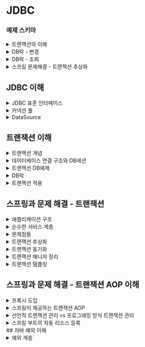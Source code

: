 # JDBC


### 예제 스키마
<details>
<summary>트랜잭션의 이해</summary>

```
 drop table member if exists;
 create table member (
    member_id varchar(10),
    money integer not null default 0,
 primary key (member_id)
 );

-- 자동커밋모드
 set autocommit true; //자동 커밋 모드 설정
insert into member(member_id, money) values ('data1',10000); //자동 커밋
insert into member(member_id, money) values ('data2',10000); //자동 커밋

-- 수동커밋모드
set autocommit false; //수동 커밋 모드 설정
insert into member(member_id, money) values ('data3',10000);
 insert into member(member_id, money) values ('data4',10000);
 commit; //수동 커밋
 
 -- 데이터 초기화 SQL
  //데이터 초기화
set autocommit true;
 delete from member;
 insert into member(member_id, money) values ('oldId',10000);
 
 -- 계좌이체 예제 초기화
 set autocommit true;
 delete from member;
 insert into member(member_id, money) values ('memberA',10000);
 insert into member(member_id, money) values ('memberB',10000);
 
 -- 계좌이체 실행 SQL -성공
  set autocommit false;
 update member set money=10000 - 2000 where member_id = 'memberA';
 update member set money=10000 + 2000 where member_id = 'memberB';
 
 -- 계좌이체 실행 SQL - 오류
  set autocommit false;
 update member set money=10000 - 2000 where member_id = 'memberA'; //성공
update member set money=10000 + 2000 where member_iddd = 'memberB'; //쿼리 예외 발생
```
</details>

<details>
<summary>DB락 - 변경</summary>

```
-- 기본데이터
set autocommit true;
delete from member;
insert into member(member_id, money) values ('memberA',10000);


-- 세션1
set autocommit false;
update member set money=500 where member_id = 'memberA';

-- 세션2
SET LOCK_TIMEOUT 60000;
set autocommit false;
update member set money=1000 where member_id = 'memberA';

```
</details>

<details>
<summary>DB락 - 조회</summary>

```
-- 기본데이터
set autocommit true;
delete from member;
insert into member(member_id, money) values ('memberA',10000);

-- 세션1
set autocommit false;
select * from member where member_id='memberA' for update;

-- 세션2
set autocommit false;
update member set money=500 where member_id = 'memberA';

```
</details>
<details>
<summary>스프링 문제해결 - 트랜잭션 추상화</summary>

```
-- JPA 트랜잭션 코드 예시
 public static void main(String[] args) {
 //엔티티 매니저 팩토리 생성
EntityManagerFactory emf = 
Persistence.createEntityManagerFactory("jpabook");
 EntityManager em = emf.createEntityManager(); //엔티티 매니저 생성
EntityTransaction tx = em.getTransaction(); //트랜잭션 기능 획득
try {
        tx.begin(); //트랜잭션 시작
logic(em);  //비즈니스 로직
        tx.commit();//트랜잭션 커밋
    } 
    } 
}
 catch (Exception e) {
        tx.rollback(); //트랜잭션 롤백
finally {
        em.close(); //엔티티 매니저 종료
    }
    emf.close(); //엔티티 매니저 팩토리 종료
```
</details>

## JDBC 이해
<details>
<summary>JDBC 표준 인터페이스</summary>

* JDBC 표준 인터페이스
  * 연결 - java.sql.Connection
  * SQL을 담은 내용 - java.sql.Statement
  * SQL요청 응답 - java.sql.ResultSet
<br/>
* JDBC 드라이버
  * JDBC인터페이스들을 DB벤더들이 각자의 방식으로 구현해 놓음
  * Oracle 드라이버, MySql드라이버
</details>

<details>
<summary>커넥션 풀</summary>

* 문제점
  - 데이터 베이스는 커넥션을 매번 획득, TCP/IP 커넥션을 새로 생성하기 위한 리소스를 매번 사용해야 한다.
  - 고객이 서비스를 사용할 때 SQL 실행시간 + 커넥션 생성 시간 까지 추가됨
* 커넥션 풀
  - 애플리케이션 시작시점에 커넥션 풀을 필요한 만큼 미리 생성 (기본값은 보통 10)
  - 커넥션 반환시 커넥션을 종료하는 것이 아니라, 커넥션이 살아있는 상태로 반환
  - 직접 만들 수 도 있지만 성능, 사용성 고려하면 오픈 소스 커넥션풀을 사용
  - **대표 커넥션 풀**
    - HikariCP (이것만 거의 사용)
    - tomcat-jdbc pool

</details>

<details>
<summary>DataSource</summary>

* 커넥션 획득 방법
  * JDBC DriverManager사용
  * 커넥션 풀 사용
* 커넥션 획득 방법을 추상화 해서 사용
  * DataSoruce는 *커넥션 획득 방법*을 추상화 하는 인터페이스다 
  * 커넥션 얻어오는 방법을 바꿔도 코드의 수정이 발생하지 않음
  * 구현체마다 커넥션 얻어오는 방법 구현
* 정리
  * 자바는 DataSource를 통해 커넥션 획득방법을 추상화 했다.
  * 애플리케이션 로직은 DataSource 인터페이스에만 의존하면 됨 -> DriverManagerDataSource를 통해서 DriverManager를 사용하다가 커넥션 풀을 사용하도록 코드를 변경해도 애플리케이션 로직은 변경하지 않아도 된다.
  * 설정과 사용의 분리
    * 설정: DataSource를 만들고 필요한 속성을 사용해서 URL, USERNAME, PASSWORD같은 부분을 입력하는 것을 말함
    * 사용: 설정은 신경쓰지않고 DataSource의 getConnection()만 호출해서 사용
  * 설정과 사용을 분리함에따라 객체를 설정하는 부분과, 사용하는 부분을 명확하게 분리 가능
* 커넥션 풀 사용
  * 커넥션풀 크기 지정(setMaximumPoolSize)
  * 커넥션풀에서 커넥션 생성하는 작업은 애플리케이션에 영향을 주지 않기 위해 별도의 커넥션에서 실행된다. 별도의 쓰레드에서 동작하기 때문에 테스트가 먼저 종료되어 버린다. Thread.sleep을 통해 대기시간을 주어야 쓰레드 풀에 커넥션이 생성되는 로그를 확인 가능하다.
  * 스프링부트 3.1 이상에서의 HikariPool 사용
    * 3.1버전 이상부터 HikariCP가 기본 로그레벨을 INFO로 설정하기 때문에 간단한 로그만 표현된다.
    * DEBUG레벨의 로그를 보기위해 src/main/resources/logback.xml 파일 추가 필요
</details>

## 트랜잭션 이해
<details>
<summary>트랜잭션 개념</summary>

* ACID
  * 원자성
    * 트랜잭션내의 실행한 작업들은 하나의 작업을 실행한것 처럼 모두 성공하거나 모두 실패해야한다.
  * 일관성
    * 모든 트랜잭션은 일관성 있는 데이터베이스 상태를 유지해야한다.
      * ex: 데이터 베이스에서 정한 무결성 제약 조건을 항상 만족해야함
  * 격리성
    * 동시에 실행되는 트랜잭션은 서로의 연산에 영향을 주지 못한다.
    * 동시성과 관련된 성능이슈로인해 격리레벨(Isolation level)을 설정할 수 있음
  * 지속성
    * 한번 반영된 결과는 영구적으로 기록되어야 한다.
    * 중간에 시스템에 문제가 발생해도 데이터베이스 로그 등을 사용해서 성공한 트랜잭션 내용을 복구해야 한다.
* 트랜잭션 결리 수준 - Isolation level
  * READ UNCOMMITED(커밋되지 않은 읽기)
  * READ COMMITED(커밋된 읽기) - 기본적으로 많이 사용
  * REPETABLE READ(반복가능한 읽기)
  * SERIALIZABLE(직렬화 가능)
  * 참고
    * JPA 책 16.1(트랜잭션과 락)
</details>

<details>
<summary>데이터베이스 연결 구조와 DB세션</summary>

* 데이터 베이스 연결구조
  * 사용자는 WAS나 DB접근 툴 같은 클라이언트를 사용해서 접근가능
  * 클라이언트는 데이터베이스 서버에 연결을 요청하고 커넥션을 맺음
  * 커넥션이 맺어지고 데이터베이스 서버는 내부적으로 세션을 생성, 만들어진 세션으로 커넥션을 통한 모든 요청 실행
    * 커넥션 풀이 10개의 커넥션을 생성하면, 세션도 10개 만들어짐
  * 흐름
    * 클라이언트로 SQL전달 -> 커넥션에 연결된 세션이 SQL실행 -> 세션은 트랜잭션을 시작하고 커밋 또는 롤백 -> 트랜잭션 종료
    * 사용자가 커넥션을 닫거나, DB관리자가 세션을 강제로 종료하면 세션은 종료
</details>

<details>
<summary>트랜잭션 DB예제</summary>

* Commit, Rollback
  * 변경사항을 DB에 반영하려면 Commit, 복구하려면 Rollback
* 흐름
  * 사용자1이 세션1에서 트랜잭션시작 하고 신규데이터 추가하고 Commit하지 않음
  * 사용자2는 세션2에서 신규데이터를 조회할 수 없음
    * 세션2에서 세션1의 신규데이터를 조회할 수있다면 정합성에서 문제 발생(세션1이 Commit할지 Rollback 할지 모르니깐)
    * READ UNCOMMITED 격리수준일때면 조회는 가능하지만 데이터정합성에 문제있을수 있음
  * 세션1에서 Commit하면 세션2에서 조회가능, 세션1에서 Rollback하면 트랜잭션내의 모든 작업들이 rollback됨
* 수동커밋설정
  * 자동 커밋으로 설정하면 쿼리 실행 직후에 자동으로 커밋 호출
  * 트랜잭션기능을 사용하려면 수동커밋으로 설정하고 진행
  * 트랜잭션 수행시간 타임아웃
    * DB마다 설정시간이 다름
    * 일정시간이 지나도록 commit되지 않으면 자동 rollback
  * 수동 커밋 모드로 설정하는 것을 '트랜잭션 시작' 한다라고 표현함
  * * 자동커밋 모드도 내부적으로는 짧은 트랜잭션이 발생하긴한다
</details>

<details>
<summary>DB락</summary>

* 해당 로우의 락을 획득해야 데이터 변경가능
* 락 대기 시간을 넘어가면 락 타임아웃 오류가 발생
* 커밋으로 트랜잭션이 종료되면 락을 반납하고, 다른 세션이 해당 로우의 데이터 변경이 가능해짐
* 실습 - DB락 변경
  * 세션1
    * 세션1이 트랜잭션을 시작하고 돈을 500원으로 업데이트, 아직 커밋 전
    * `memberA` row의 락은 세션1이 가짐
  * 세션2
    * 세션2는 `memberA`의 데이터를 1000원으로 수정하려함
    * 세션1이 트랜잭션을 커밋하거나 롤백하지 않았음으로, 세션2는 락을 획득하지 못해 대기하기된다
    * `SET LOCK_TIMEOUT 60000` : 락 획득 시간을 60초로 설정한다. 60초 안에 락을 얻지 못하면 예외가 발생한
      다.
  * 세션2 락 획득
    * 세션1이 커밋하게되면서 락을 반납하게되고, 대기중이던 세션2가 락을 획득하여 데이터변경이 가능해지게 된다
* DB락 -조회
  * 일반적으로 조회할때는 락을 걸지 않음
    * 세션1에서 수정을 하고 있어도 세션2에서는 세션1이 데이터 수정하기 전의 row들을 전부 조회 가능
  * 조회시에도 락이 필요할 경우가 있음
    * 변경이 일어나는 동안 다른 세션에서 조회가 되면 안되는경우
    * 이럴 경우 `select for update` 구문 사용
      * 조회할때 락을 걸게 되면 변경 때와 마찬가지로 다른세션에서 해당row의 데이터를 변경할 수 없고, 락을 반납해야지 데이터의 변경이 가능하다
</details>

<details>
<summary>트랜잭션 적용</summary>

```
-- 예외 발생 했을때 검증
assertThatThrownBy(() -> memberService.accountTransfer(memberA.getMemberId(), memberEx.getMemberId(), 2000)).isInstanceOf(
  IllegalStateException.class);
```
* 트랜잭션 적용시점
  * 비즈니스 로직이 있는 서비스계층에서 시작
  * 트랜잭션을 시작하려면 커넥션이 필요, 서비스 계층에서 커넥션을 만들고, 트랜잭션 커밋후에 커넥션을 종료해야함
  * 애플리케이션에서 DB트랜잭션을 사용하려면 트랜잭션을 사용하는 동안 같은 커넥션을 유지해야함 -> 같은 세션사용하기위해
* 같은 커넥션을 유지하기 위한 방법 1
  * 커넥션을 파라미터로 전달해서 같은 커넥션이 유지되도록 함
  * 커넥션 유지가 필요한 메서드는 리포지토리에서 커넥션을 닫으면 안된다. 리포지토리 뿐만아니라 이후에도 커넥션을 계속 이어서 사용하기 때문에, 이후 서비스 로직이 끝날 때 트랜잭션을 종료하고 닫아야 한다.
  * 커넥션 풀 사용시
    * 비즈니스 로직을 시작하기 전 setAutoCommit을 false로 해서 트랜잭션을 시작, 서비스로직에서 커넥션을 닫고 커넥션 풀에 반납하기전에 setAutoCommit을 true로 돌려놓고 반환
</details>

## 스프링과 문제 해결 - 트랜잭션
<details>
<summary>애플리케이션 구조</summary>

* 프레젠테이션 기술
  * 웹 요청/응답을 담당
  * 주 사용 기술: 서블릿과 HTTP 같은 웹 기술, 스프링 MVC
* 서비스 계층
  * 비즈니스 로직을 담당
  * 특정 기술에 의존하지 않고 순수 자바코드로 작성
* 데이터 접근 계층
  * 실제 db에 접근하는 계층
  * 주 사용 기술: JDBC, JPA, File, Redis, Mongo ...
</details>

<details>
<summary>순수한 서비스 계층</summary>

* 여기서 가장 중요한 곳은 어디일까? 바로 핵심 비즈니스 로직이 들어있는 서비스 계층이다. 시간이 흘러서 UI(웹)
  와 관련된 부분이 변하고, 데이터 저장 기술을 다른 기술로 변경해도, 비즈니스 로직은 최대한 변경없이 유지되어
  야 한다.
* 이렇게 하려면 서비스 계층을 특정 기술에 종속적이지 않게 개발해야함
* 서비스 계층이 특정 기술에 종속되지 않기 때문에 비즈니스 로직을 유지보수 하기도 쉽고, 테스트 하기도 쉽다.
* 정리하자면 서비스 계층은 가급적 비즈니스 로직만 구현하고 특정 구현 기술에 직접 의존해서는 안된다. 이렇게
  하면 향후 구현 기술이 변경될 때 변경의 영향 범위를 최소화 할 수 있다.
</details>

<details>
<summary>문제점들</summary>

* 트랜잭션 문제
  * JDBC 구현 기술이 서비스 계층에 누수되는 문제
    트랜잭션을 적용하기 위해 JDBC 구현 기술이 서비스 계층에 누수되었다.
    서비스 계층은 순수해야 한다. 구현 기술을 변경해도 서비스 계층 코드는 최대한 유지할 수 있어야 한다.
    (변화에 대응)
    그래서 데이터 접근 계층에 JDBC 코드를 다 몰아두는 것이다.
    물론 데이터 접근 계층의 구현 기술이 변경될 수도 있으니 데이터 접근 계층은 인터페이스를 제공하는
    것이 좋다.
  * 서비스 계층은 특정 기술에 종속되지 않아야 한다. 지금까지 그렇게 노력해서 데이터 접근 계층으로 JDBC
    관련 코드를 모았는데, 트랜잭션을 적용하면서 결국 서비스 계층에 JDBC 구현 기술의 누수가 발생했다.
  * 같은 트랜잭션을 유지하기 위해 커넥션을 파라미터로 넘겨야 한다.<br>
    이때 파생되는 문제들도 있다. 똑같은 기능도 트랜잭션용 기능과 트랜잭션을 유지하지 않아도 되는 기능으
    로 분리해야 한다.
* 예외누수 문제
  * 데이터 접근 계층의 JDBC 구현 기술 예외가 서비스 계층으로 전파된다.
  * `SQLException` 은 체크 예외이기 때문에 데이터 접근 계층을 호출한 서비스 계층에서 해당 예외를 잡아서 처리
    하거나 명시적으로 `throws` 를 통해서 다시 밖으로 던져야한다.<br>
    `SQLException` 은 JDBC 전용 기술이다. 향후 JPA나 다른 데이터 접근 기술을 사용하면, 그에 맞는 다른 예외
    로 변경해야 하고, 결국 서비스 코드도 수정해야 한다.
* JDBC반복 문제
  * 지금까지 작성한 `MemberRepository` 코드는 순수한 JDBC를 사용했다.<br>
    이 코드들은 유사한 코드의 반복이 너무 많다.<br>
    `try` , `catch` , `finally` ...
* **스프링과 문제 해결**<br>
  스프링은 서비스 계층을 순수하게 유지하면서, 지금까지 이야기한 문제들을 해결할 수 있는 다양한 방법과 기술들을 제
  공한다
</details>

<details>
<summary>트랜잭션 추상화</summary>

* JDBC기술에 의존하고있는 서비스를 JPA나 다른 데이터 접근 기술로 변경하면, 서비스 계층의 트랜잭션 코드들도 모두 수정해야한다.
* 구현 기술에 따른 트랜잭션 사용법
  * JDBC: `con.setAutoCommit(false)`
  * JPA: `transaction.begin()`
* 어떤 기술을 사용하던지 코드의 변경을 최소화 할려면 트랜잭션을 추상화해야한다.
  * 단일 책임 원칙
* 스프링이 제공하는 트랜잭션 추상화 기술을 사용하면, 데이터 접근기술에 따른 트랜잭션 구현체도 대부분 만들어져있다.
</details>

<details>
<summary>트랜잭션 동기화</summary>

* 리소스 동기화
  * 트랜잭션을 유지하려면 트랜잭션의 시작부터 끝까지 같은 데이터베이스 커넥션을 유지해아한다. 결국 같은 커넥션을 동기화(맞추어 사용)하기 위해서 이전에는 파라미터로 커넥션을 전달하는 방법을 사용했다.<br>
    파라미터로 커넥션을 전달하는 방법은 코드가 지저분해지는 것은 물론이고, 커넥션을 넘기는 메서드와 넘기지 않는 메서드를 중복해서 만들어야 하는 등 여러가지 단점들이 많다
* 스프링은 **트랜잭션 동기화 매니저**를 제공한다. 이것은 쓰레드 로컬(`ThreadLocal`)을 사용해서 커넥션을 동기화 해준다. 트랜잭션 매니저는 내부에서 이 트랜잭션 동기화 매니저를 사용한다.
* 트랜잭션 동기화 매니저는 쓰레드 로컬을 사용하기 때문에 멀티쓰레드 상황에 안전하게 커넥션을 동기화 할 수 있
  다.
  * 커넥션이 필요하면 트랜잭션 동기화 매니저를 통해 커넥션을 획득
* 동작방식
  1. 트랜잭션을 시작하려면 커넥션이 필요, 트랜잭션 매니저는 데이터소스를 통해 커넥션을 만들고 트랜잭션을
     시작한다.
  2. 트랜잭션 매니저는 트랜잭션이 시작된 커넥션을 트랜잭션 동기화 매니저에 보관하낟.
  3. 리포지토리는 트랜잭션 동기화 매니저에 보관된 커넥션을 꺼내서 사용한다. (파라미터로 커넥션을 전달 안해도 됨)
  4. 트랜잭션이 종료되면 트랜잭션 매니저는 트랜잭션 동기화 매니저에 보관된 커넥션을 통해 트랜잭션을 종료하고, 커넥션도 닫는다.
* ThreadLocal 참고
  * 쓰레드 로컬을 사용하면 각각의 쓰레드마다 별도의 저장소가 부여된다. 따라서 해당 쓰레드만 해당 데이터에 접근할 수 있다.
    * `스프링 핵심 원리 - 고급편` 강의 참고
</details>

<details>
<summary>트랜잭션 매니저 정리</summary>

**트랜잭션 매지너1 - 트랜잭션 시작**
* 클라이언트의 요청으로 서비스 로직을 실행
1. 서비스 계층에서 `transactionManager.getTransaction()` 호출해서 트랜잭션 시작
2. 트랜잭션을 시작하려면 먼저 데이터베이스 커넥션이 필요, 트랜잭션 매니저는 내부에서 데이터소스를 사용해서 커넥션을 생성
3. 커넥션을 수동 커밋 모드로 변경해서 실제 데이터베이스 트랜잭션을 시작
4. 커넥션을 트랜잭션 동기화 매니저에 보관
5. 트랜잭션 동기화 매니저는 쓰레드 로컬에 커넥션을 보관한다. 따라서 멀티 쓰레드 환경에 안전하게 커넥션을 보관할 수 있다.
<br><br>**트랜잭션 매니저2 - 로직실행**
6. 서비스는 비즈니스 로직을 실행하면서 리포지토리의 메서드들을 호출한다. 이때 커넥션을 파라미터로 전달하지 않는다.
7. 리포지토리 메서드들은 트랜잭션이 시작된 커넥션이 필요하다. 리포지토리는 `DataSourceUtils.getConnection()`을 사용해서 트랜잭션 동기화 매니저에 보관된 커넥션을 꺼내 사용한다.
<br>이 과정을 통해서 자연스럽게 같은 커넥션을 사용하고, 트랜잭션도 유지된다.
8. 획득한 커넥션을 사용해서 SQL을 데이터베이스에 전달해서 실행한다.
<br><br>**트랜잭션 매니저3 - 트랜잭션 종료**
9. 비즈니스 로직이 끝나고 트랜잭션을 종료한다. 트랜잭션은 커밋하거나 롤백하면 된다.
10. 트랜잭션을 종료하려면 동기화된 커넥션이 필요하다. 트랜잭션 동기화 매니저를 통해 동기화된 커넥션을 획득한다.
11. 획득한 커넥션을 통해 데이터베이스에 트랜잭션을 커밋하거나 롤백한다.
12. 전체 리소스를 정리한다.
    * 트랜잭션 동기화 매니저를 정리한다. 쓰레드 로컬은 사용후 꼭 정리해야 한다.
    * `con.setAutoCommit(true)`로 되돌린다. 커넥션 풀을 고려해야 한다.
    * `con.close()`를 호출해서 커넥션을 종료한다. 커넥션 풀을 사용하는 경우 `con.close()`를 호출하면 커넥션 풀에 반환된다.

</details>

<details>
<summary>트랜잭션 템플릿</summary>

* 템플릿 콜백 패턴을 적용하려면 템플릿을 제공하는 클래스를 작성해야 하는데, 스프링은 `TransactionTemplate`라는 템플릿 클래스를 제공한다.
* `execute()`: 응답값이 있을 때 사용
* `executeWithResult()`: 응답값 없을 때 사용
* 기본 동작
  * 비즈니스 로직이 정상 수행되면 커밋한다.
  * 언체크 예외가 발생하면 롤백한다. 그 외의 경우 커밋한다.

</details>

## 스프링과 문제 해결 - 트랜잭션 AOP 이해
<details>
<summary>프록시 도입</summary>

* 프록시를 사용하면 트랜잭션을 처리하는 객체와 비즈니스 로직을 처리하는 서비스 객체를 명확하게 분리 가능
  * 프록시는 대리인,대리자 라는뜻
  * 프록시가 트랜잭션의 시작과 끝을 맡아서 처리해줌
* 프록시 도입 전: 서비스에 비즈니스 로직과 트랜잭션 처리 로직이 함께 섞여있다.
* 프록시 도입 후: 트랜잭션 프록시가 트랜잭션 처리 로직을 모두 가져간다.<br>
  트랜잭션을 시작한 후에 실제 서비스를 대신 호출한다. 트랜잭션 프록시 덕분에 서비스 계층에는 순수한 비즈니스 로직만 남길 수 있다.
</details>
<details>
<summary>스프링이 제공하는 트랜잭션 AOP</summary>

* 스프링이 제공하는 AOP기능을 사용하면 프록시를 매우 편리하게 적용할 수 있다.
* 직접 스프링AOP를 사용해서 트랜잭션을 처리해도 되지만, 스프링은 트랜잭션 AOP를 처리하기 위한 모든 기능을 제공되고, AOP를 처리하기 위해 필요한 스프링 빈들도 자동으로 등록시켜준다.
  * AOP처리위한 클래스
    * 어드바이저: `BeanFacttoryTransactionAttributeSourceAdvisor`
    * 포인트컷: `TransactionAttributeSourcePointcut`
    * 어드바이스: `TransactionInterceptor`
* 개발자는 `@Transactional` 애노테이션만 붙여주면된다.
</details>
<details>
<summary>선언적 트랜잭션 관리 vs 프로그래밍 방식 트랜잭션 관리</summary>

* 선언적 트랜잭션 관리
  * `@Transactional`애노테이션 하나만 선언해서 트랜잭션 관리하는 것을 선언적 트랜잭션 관리라고 한다.
  * 선언적 트랜잭션 관리는 과거 XML에 설정하기도 했다.
    * 해당 로직에 트랜잭션을 적용하겠다라고 어딘가에 선언하기만 하면 트랜잭션이 적용되는 방식
* 프로그래밍 방식의 트랜잭션관리
  * 트랜잭션 매니저 또는 트랜잭션 템플릿 등을 사용해서 트랜잭션 관련 코드를 직접 작성하는 것을 프로그래밍 방식의 트랜잭션 관리라고 한다.
* 선언적 트랜잭션 관리가 프로그래밍 방식에 비해 훨씬 간편하고 실용적이여서 대부분 선언적 트랜잭션 관리를 사용한다.
* 프로그래밍 방식 트랜잭션 관리는 테스트 시에 가끔 사용될 때도 있다.
</details>
<details>
<summary>스프링 부트의 자동 리소스 등록</summary>

* 스프링 부트 등장 이전에는 데이터소스와 트랜잭션 매니저를 개발자가 직접 스프링 빈으로 등록해서 사용
  * `@Bean`을 사용한 자바코드로 등록하는 방법도 있고
  * 더 예전으로 올라가면 XML로 관리하는 방법도 있다
* 데이터소스 - 자동 등록
  * 자동으로 등록되는 스프링 빈 이름: `dataSoruce`
  * 개발자가 직접 데이터소스를 빈으로 등록하면 스프링 부트는 데이터소스를 자동으로 등록하지 않는다
  * 스프링 부트는 `application.properties` or `application.yml` 에 있는 속성을 사용해서 `DataSource` 를 생성한다.
  * 스프링 붙으가 기본으로 생성하는 데이터소스는 커넥션풀을 제공하는 `HikariDataSource`다
  * `spring.datasource.url`속성이 없으면 내장 데이터베이스(메모리DB)를 생성하려고 시도한다.
* 트랜잭션 매니저 - 자동등록
  * 스프링 부트는 적절한 트랜잭션 매니저 `PlatformTransactionManager`를 자동으로 스프링 빈에 등록한다 
  * 자동으로 등록되는 스프링 빈 이름: `transactionManager`
  * 개발자가 직접 트랜잭션 매니저를 빈드로 등록하면 스프링 부트는 트랜잭션 매니저를 자동으록 등록하지 않는다
  * 어떤 트랜잭션 매니저를 선택할지는 현재 등록된 라이브러리를 보고 판단
    * JDBC기술을 사용하면 -> `DataSourceTransactionManager`
    * JPA기술을 사용하면 -> `JpaTranscationManager`, `JpaTransactionManager`는 `DataSourceTransactionManager`가 제공하는 기능도 대부분 지원 
</details>
## 자바 예외 이해
<details>
<summary>예외 계층</summary>

* `Object`: 최상위 객체, 자바에서는 예외도 객체로 취급
* `Throwable`: 최상위 예외, `Exception`, `Error`로 나뉨
  * `Error`는 시스템 오류에 관한 오류이기 때문에 발생한 시점에 이미 복구 불가 -> 잡으려고 하면 안됨
  * `catch`로 `Throwable`을 잡으려하면 `Error`도 같이 잡히기 때문에 개발자는 `Excepction` 부터 필요한 예외로 생각하면 잡으면 된다.
* `Exception`: 체크예외
  * 애플리케이션 로직에서 사용할 수 있는 실질적인 최상위 예외
  * `Exception`과 그 하위 예외는 모두 컴파일러가 체크하는 체크 예외이다. 단 `RuntimeException`은 예외로 한다.
  * 예외처리를 하지 않으면 컴파일 에러가 발생
* `RuntimeException`: 언체크 예외, 런타임 예외
  * 컴파일러가 체크 하지 않는 언체크 예외
  * `RuntimeException`과 그 자식 예외는 모두 언체크 예외, 대표적으로 `NullPointerException`, `IllegalArgumentException`
    * 예외 처리를 강제하지 않음 -> 예외처리를 하지 않아도 컴파일에러가 발생하지 않는다.
    * 주로 프로그래밍 오류로 인해 발생
</details>
